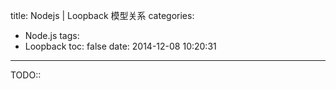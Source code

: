 title: Nodejs | Loopback 模型关系
categories:
  - Node.js
tags:
  - Loopback
toc: false
date: 2014-12-08 10:20:31
---

TODO::